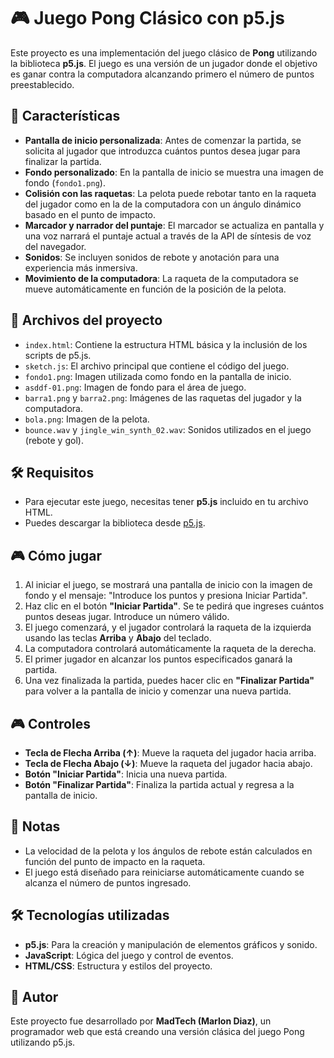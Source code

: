 # 🎮 Juego Pong Clásico con p5.js

Este proyecto es una implementación del juego clásico de **Pong** utilizando la biblioteca **p5.js**. El juego es una versión de un jugador donde el objetivo es ganar contra la computadora alcanzando primero el número de puntos preestablecido.

## 🚀 Características

- **Pantalla de inicio personalizada**: Antes de comenzar la partida, se solicita al jugador que introduzca cuántos puntos desea jugar para finalizar la partida.
- **Fondo personalizado**: En la pantalla de inicio se muestra una imagen de fondo (`fondo1.png`).
- **Colisión con las raquetas**: La pelota puede rebotar tanto en la raqueta del jugador como en la de la computadora con un ángulo dinámico basado en el punto de impacto.
- **Marcador y narrador del puntaje**: El marcador se actualiza en pantalla y una voz narrará el puntaje actual a través de la API de síntesis de voz del navegador.
- **Sonidos**: Se incluyen sonidos de rebote y anotación para una experiencia más inmersiva.
- **Movimiento de la computadora**: La raqueta de la computadora se mueve automáticamente en función de la posición de la pelota.

## 📂 Archivos del proyecto

- `index.html`: Contiene la estructura HTML básica y la inclusión de los scripts de p5.js.
- `sketch.js`: El archivo principal que contiene el código del juego.
- `fondo1.png`: Imagen utilizada como fondo en la pantalla de inicio.
- `asddf-01.png`: Imagen de fondo para el área de juego.
- `barra1.png` y `barra2.png`: Imágenes de las raquetas del jugador y la computadora.
- `bola.png`: Imagen de la pelota.
- `bounce.wav` y `jingle_win_synth_02.wav`: Sonidos utilizados en el juego (rebote y gol).

## 🛠 Requisitos

- Para ejecutar este juego, necesitas tener **p5.js** incluido en tu archivo HTML.
- Puedes descargar la biblioteca desde [p5.js](https://p5js.org/).

## 🎮 Cómo jugar

1. Al iniciar el juego, se mostrará una pantalla de inicio con la imagen de fondo y el mensaje: "Introduce los puntos y presiona Iniciar Partida".
2. Haz clic en el botón **"Iniciar Partida"**. Se te pedirá que ingreses cuántos puntos deseas jugar. Introduce un número válido.
3. El juego comenzará, y el jugador controlará la raqueta de la izquierda usando las teclas **Arriba** y **Abajo** del teclado.
4. La computadora controlará automáticamente la raqueta de la derecha.
5. El primer jugador en alcanzar los puntos especificados ganará la partida.
6. Una vez finalizada la partida, puedes hacer clic en **"Finalizar Partida"** para volver a la pantalla de inicio y comenzar una nueva partida.

## 🎮 Controles

- **Tecla de Flecha Arriba (↑)**: Mueve la raqueta del jugador hacia arriba.
- **Tecla de Flecha Abajo (↓)**: Mueve la raqueta del jugador hacia abajo.
- **Botón "Iniciar Partida"**: Inicia una nueva partida.
- **Botón "Finalizar Partida"**: Finaliza la partida actual y regresa a la pantalla de inicio.

## 📌 Notas

- La velocidad de la pelota y los ángulos de rebote están calculados en función del punto de impacto en la raqueta.
- El juego está diseñado para reiniciarse automáticamente cuando se alcanza el número de puntos ingresado.

## 🛠 Tecnologías utilizadas

- **p5.js**: Para la creación y manipulación de elementos gráficos y sonido.
- **JavaScript**: Lógica del juego y control de eventos.
- **HTML/CSS**: Estructura y estilos del proyecto.

## 👤 Autor

Este proyecto fue desarrollado por **MadTech (Marlon Diaz)**, un programador web que está creando una versión clásica del juego Pong utilizando p5.js.
